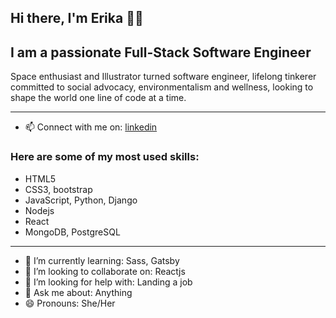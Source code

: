 ## Hi there, I'm Erika 👩‍💻 
## I am a passionate Full-Stack Software Engineer

Space enthusiast and Illustrator turned software engineer, lifelong tinkerer committed to social advocacy, 
environmentalism and wellness, looking to shape the world one line of code at a time. 

---

- 📫 Connect with me on: [linkedin](https://www.linkedin.com/in/erikatidwell/)

### Here are some of my most used skills:

- HTML5
- CSS3, bootstrap
- JavaScript, Python, Django
- Nodejs
- React
- MongoDB, PostgreSQL

----

- 🌱 I’m currently learning: Sass, Gatsby
- 👯 I’m looking to collaborate on: Reactjs
- 🤔 I’m looking for help with: Landing a job
- 💬 Ask me about: Anything 
- 😄 Pronouns: She/Her

